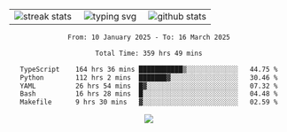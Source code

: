 <div align="center">
  <table style="border: none;" border="0" cellspacing="0" cellpadding="0">
    <tr>
      <td align="center" width="33%">
        <img src="https://github-readme-streak-stats.herokuapp.com/?user=kurtismassey&theme=tokyonight&hide_border=true" alt="streak stats" />
      </td>
      <td align="center" width="33%">
        <img src="https://readme-typing-svg.herokuapp.com/?font=Fira+Code&weight=600&size=15&duration=4000&pause=1000&color=00FF00&center=true&vCenter=true&random=false&width=150&lines=Hey%2C+I%27m+Kurtis!" alt="typing svg" />
      </td>
      <td align="center" width="33%">
        <img src="https://github-readme-stats.vercel.app/api?username=kurtismassey&show_icons=true&theme=tokyonight&hide_title=true" alt="github stats" />
      </td>
    </tr>
  </table>
</div>
<div align="center">

<!--START_SECTION:waka-->

```txt
From: 10 January 2025 - To: 16 March 2025

Total Time: 359 hrs 49 mins

TypeScript    164 hrs 36 mins ███████████▒░░░░░░░░░░░░░   44.75 %
Python        112 hrs 2 mins  ███████▓░░░░░░░░░░░░░░░░░   30.46 %
YAML          26 hrs 54 mins  █▓░░░░░░░░░░░░░░░░░░░░░░░   07.32 %
Bash          16 hrs 28 mins  █░░░░░░░░░░░░░░░░░░░░░░░░   04.48 %
Makefile      9 hrs 30 mins   ▓░░░░░░░░░░░░░░░░░░░░░░░░   02.59 %
```

<!--END_SECTION:waka-->

  <img src="https://github-readme-activity-graph.vercel.app/graph?username=kurtismassey&theme=tokyo-night&hide_border=true&custom_title=Contribution%20Graph" />

</div>